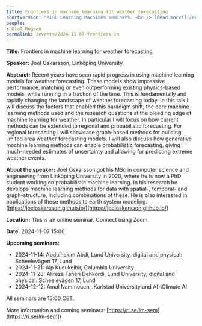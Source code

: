 ```yaml
---
title: Frontiers in machine learning for weather forecasting
shortversion: "RISE Learning Machines seminars. <br /> [Read more!](/events/2024-11-07-frontiers-in)"
people:
- Olof Mogren
permalink: /events/2024-11-07-frontiers-in
---
```

**Title:** Frontiers in machine learning for weather forecasting

**Speaker:** Joel Oskarsson, Linköping University

**Abstract:** Recent years have seen rapid progress in using machine learning models for weather forecasting. These models show impressive performance, matching or even outperforming existing physics-based models, while running in a fraction of the time. This is fundamentally and rapidly changing the landscape of weather forecasting today. In this talk I will discuss the factors that enabled this paradigm shift, the core machine learning methods used and the research questions at the bleeding edge of machine learning for weather. In particular I will focus on how current methods can be extended to regional and probabilistic forecasting. For regional forecasting I will showcase graph-based methods for building limited area weather forecasting models. I will also discuss how generative machine learning methods can enable probabilistic forecasting, giving much-needed estimates of uncertainty and allowing for predicting extreme weather events.

**About the speaker:** Joel Oskarsson got his MSc in computer science and engineering from Linköping University in 2020, where he is now a PhD student working on probabilistic machine learning. In his research he develops machine learning methods for data with spatial-, temporal- and graph-structure, including combinations of these. He is also interested in applications of these methods to earth system modeling. [https://joeloskarsson.github.io/](https://joeloskarsson.github.io/)

**Location:** This is an online seminar. Connect using Zoom.

**Date:** 2024-11-07 15:00

**Upcoming seminars:**

* 2024-11-14: Abdulhakim Abdi, Lund University, digital and physical: Scheelevägen 17, Lund
* 2024-11-21: Alp Kucukelbir, Columbia University
* 2024-11-28: Alireza Taheri Dehkordi, Lund University, digital and physical: Scheelevägen 17, Lund
* 2024-12-12: Amal Nammouchi, Karlstad University and AfriClimate AI

All seminars are 15:00 CET.

More information and coming seminars: [https://ri.se/lm-sem](https://ri.se/lm-sem])
